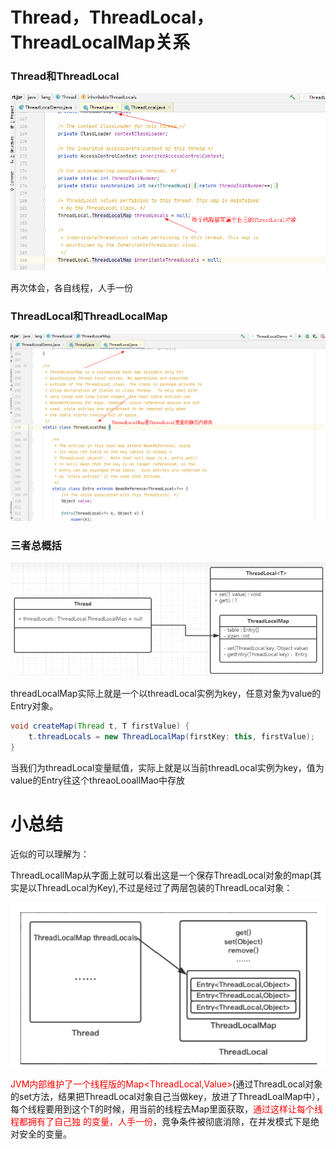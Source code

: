 # Thread，ThreadLocal，ThreadLocalMap关系

### Thread和ThreadLocal

![image-20230719215848019](images/3.ThreadLocal对象.png)

再次体会，各自线程，人手一份

### ThreadLocal和ThreadLocalMap

![image-20230719220159536](images/4.ThreadLocalMap是ThreadLocal的静态内部类.png)

### 三者总概括

![image-20230719220455818](images/5.三者关系.png)

threadLocalMap实际上就是一个以threadLocal实例为key，任意对象为value的Entry对象。

```java
void createMap(Thread t, T firstValue) {
	t.threadLocals = new ThreadLocalMap(firstKey: this, firstValue);
}
```

当我们为threadLocal变量赋值，实际上就是以当前threadLocal实例为key，值为value的Entry往这个threaoLooallMao中存放

# 小总结

近似的可以理解为：

ThreadLocallMap从字面上就可以看出这是一个保存ThreadLocal对象的map(其实是以ThreadLocal为Key),不过是经过了两层包装的ThreadLocal对象：

![image-20230719223000651](images/6.Thread详解.png)

<font color = 'red'>JVM内部维护了一个线程版的Map<ThreadLocal,Value></font>(通过ThreadLocal对象的set方法，结果把ThreadLocal对象自己当做key，放进了ThreadLoalMap中），每个线程要用到这个T的时候，用当前的线程去Map里面获取，<font color = 'red'>通过这样让每个线程都拥有了自己独
的变量，人手一份</font>，竞争条件被彻底消除，在并发模式下是绝对安全的变量。



